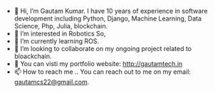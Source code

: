 - 👋 Hi, I’m Gautam Kumar. I have 10 years of experience in software development including Python, Django, Machine Learning, Data Science, Php, Julia, blockchain.
- 👀 I’m interested in Robotics So,
- 🌱 I’m currently learning ROS.
- 💞️ I’m looking to collaborate on my ongoing project related to bloackchain.
- 👀 You can visti my portfolio website: http://gautamtech.in
- 📫 How to reach me .. You can reach out to me on my email: gautamcs22@gmail.com.

<!---
gautam-kumar-22/gautam-kumar-22 is a ✨ special ✨ repository because its `README.md` (this file) appears on your GitHub profile.
You can click the Preview link to take a look at your changes.
--->
